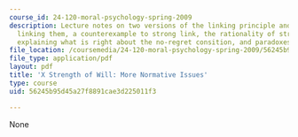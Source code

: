 ```yaml
---
course_id: 24-120-moral-psychology-spring-2009
description: Lecture notes on two versions of the linking principle and a principle
  linking them, a counterexample to strong link, the rationality of strong resolution,
  explaining what is right about the no-regret consition, and paradoxes.
file_location: /coursemedia/24-120-moral-psychology-spring-2009/56245b95d45a27f8891cae3d225011f3_MIT24_120s09_lec10.pdf
file_type: application/pdf
layout: pdf
title: 'X Strength of Will: More Normative Issues'
type: course
uid: 56245b95d45a27f8891cae3d225011f3

---
```

None